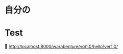 # 自分の

# Test

📖 [http://localhost:8000/warabenture/vol1.0/hello/ver1.0/](http://localhost:8000/warabenture/vol1.0/hello/ver1.0/)  
